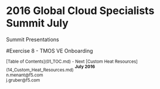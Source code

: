 # 2016 Global Cloud Specialists Summit July

Summit Presentations


#Exercise 8 - TMOS VE Onboarding






<sub>
[Table of Contents](01_TOC.md) - Next [Custom Heat Resources](14_Custom_Heat_Resources.md) 
</sub>

<sup>
<b>July 2016</b></br>
n.menant@f5.com</br>
j.gruber@f5.com
</sup>
